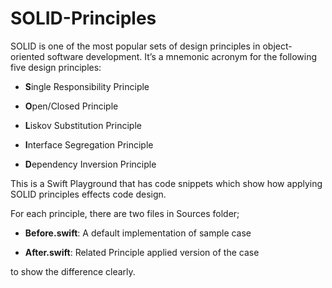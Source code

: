 # SOLID-Principles

SOLID is one of the most popular sets of design principles in object-oriented software development. It’s a mnemonic acronym for the following five design principles:

- **S**ingle Responsibility Principle

- **O**pen/Closed Principle

- **L**iskov Substitution Principle

- **I**nterface Segregation Principle

- **D**ependency Inversion Principle


This is a Swift Playground that has code snippets which show how applying SOLID principles effects code design.

For each principle, there are two files in Sources folder;

 - **Before.swift**: A default implementation of sample case

 - **After.swift**: Related Principle applied version of the case

to show the difference clearly.
